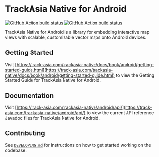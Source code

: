 # TrackAsia Native for Android

[![GitHub Action build status](https://github.com/track-asia/trackasia-native/workflows/android-ci/badge.svg)](https://github.com/track-asia/trackasia-native/actions/workflows/android-ci.yml) [![GitHub Action build status](https://github.com/track-asia/trackasia-native/workflows/android-release/badge.svg)](https://github.com/track-asia/trackasia-native/actions/workflows/android-release.yml)

TrackAsia Native for Android is a library for embedding interactive map views with scalable, customizable vector maps onto Android devices.

## Getting Started

Visit [https://track-asia.com/trackasia-native/docs/book/android/getting-started-guide.html](https://track-asia.com/trackasia-native/docs/book/android/getting-started-guide.html) to view the Getting Started Guide for TrackAsia Native for Android.

## Documentation

Visit [https://track-asia.com/trackasia-native/android/api/](https://track-asia.com/trackasia-native/android/api/) to view the current API reference Javadoc files for TrackAsia Native for Android.

## Contributing

See [`DEVELOPING.md`](./DEVELOPING.md) for instructions on how to get started working on the codebase.
